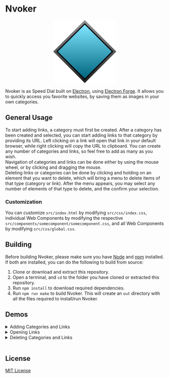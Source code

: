 # Nvoker

<p align="center">
    <img src=".media/Nvoker.svg" width="200px" alt="Nvoker logo">
</p>

Nvoker is as Speed Dial built on [Electron](https://github.com/electron/electron), using [Electron Forge](https://github.com/electron-userland/electron-forge). It allows you to quickly access you favorite websites, by saving them as images in your own categories.

## General Usage

To start adding links, a category must first be created. After a category has been created and selected, you can start adding links to that category by providing its URL. Left clicking on a link will open that link in your default browser, while right clicking will copy the URL to clipboard. You can create any number of categories and links, so feel free to add as many as you wish.  
Navigation of categories and links can be done either by using the mouse wheel, or by clicking and dragging the mouse.  
Deleting links or categories can be done by clicking and holding on an element that you want to delete, which will bring a menu to delete items of that type (category or link). After the menu appears, you may select any number of elements of that type to delete, and the confirm your selection.

### Customization

You can customize `src/index.html` by modifying `src/css/index.css`, individual Web Components by modifying the respective `src/components/somecomponent/somecomponent.css`, and all Web Components by modifying `src/css/global.css`.

## Building

Before building Nvoker, please make sure you have [Node](https://nodejs.org/) and [npm](https://www.npmjs.com/) installed. If both are installed, you can do the following to build from source:

1. Clone or download and extract this repository.
2. Open a terminal, and `cd` to the folder you have cloned or extracted this repository.
3. Run `npm install` to download required dependencies.
4. Run `npm run make` to build Nvoker. This will create an `out` directory with all the files required to install/run Nvoker.

## Demos
<details>
    <summary>Adding Categories and Links</summary>
    <img src=".media/demo1.gif" alt="Demo 1">
</details>
<details>
    <summary>Opening Links</summary>
    <img src=".media/demo2.gif" alt="Demo 2">
</details>
<details>
    <summary>Deleting Categories and Links</summary>
    <img src=".media/demo3.gif" alt="Demo 3">
</details>
<br>

## License

[MIT License](https://github.com/SASUPERNOVA/nvoker/blob/master/License.md)

